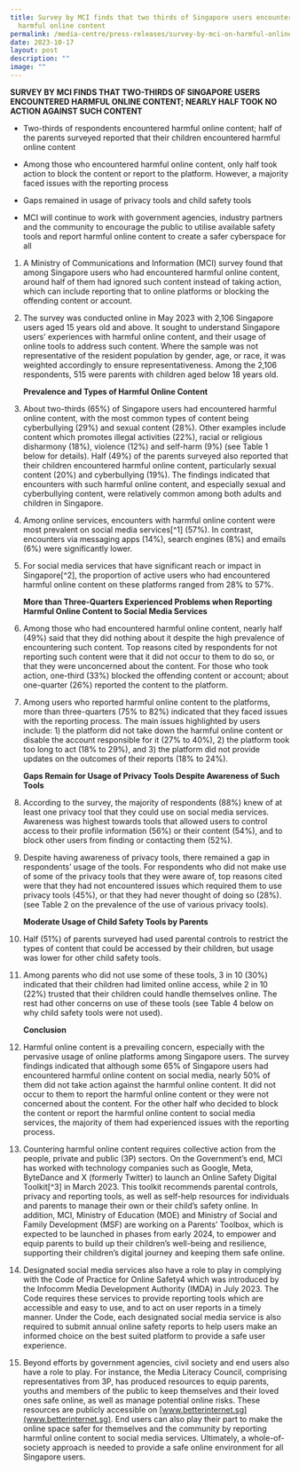 ```yaml
---
title: Survey by MCI finds that two thirds of Singapore users encountered
  harmful online content
permalink: /media-centre/press-releases/survey-by-mci-on-harmful-online-content-encountered-by-sg-users/
date: 2023-10-17
layout: post
description: ""
image: ""
---
```

**SURVEY BY MCI FINDS THAT TWO-THIRDS OF SINGAPORE USERS ENCOUNTERED HARMFUL ONLINE CONTENT; NEARLY HALF TOOK NO ACTION AGAINST SUCH CONTENT**

* Two-thirds of respondents encountered harmful online content; half of the parents surveyed reported that their children encountered harmful online content

* Among those who encountered harmful online content, only half took action to block the content or report to the platform. However, a majority faced issues with the reporting process

* Gaps remained in usage of privacy tools and child safety tools 

* MCI will continue to work with government agencies, industry partners and the community to encourage the public to utilise available safety tools and report harmful online content to create a safer cyberspace for all

1. A Ministry of Communications and Information (MCI) survey found that among Singapore users who had encountered harmful online content, around half of them had ignored such content instead of taking action, which can include reporting that to online platforms or blocking the offending content or account.

2. The survey was conducted online in May 2023 with 2,106 Singapore users aged 15 years old and above. It sought to understand Singapore users’ experiences with harmful online content, and their usage of online tools to address such content. Where the sample was not representative of the resident population by gender, age, or race, it was weighted accordingly to ensure representativeness. Among the 2,106 respondents, 515 were parents with children aged below 18 years old.

     **Prevalence and Types of Harmful Online Content**

3. About two-thirds (65%) of Singapore users had encountered harmful online content, with the most common types of content being cyberbullying (29%) and sexual content (28%). Other examples include content which promotes illegal activities (22%), racial or religious disharmony (18%), violence (12%) and self-harm (9%) (see Table 1 below for details). Half (49%) of the parents surveyed also reported that their children encountered harmful online content, particularly sexual content (20%) and cyberbullying (19%). The findings indicated that encounters with such harmful online content, and especially sexual and cyberbullying content, were relatively common among both adults and children in Singapore.

4. Among online services, encounters with harmful online content were most prevalent on social media services[^1] (57%). In contrast, encounters via messaging apps (14%), search engines (8%) and emails (6%) were significantly lower.

5. For social media services that have significant reach or impact in Singapore[^2], the proportion of active users who had encountered harmful online content on these platforms ranged from 28% to 57%.

    **More than Three-Quarters Experienced Problems when Reporting Harmful Online Content to Social Media Services**

6. Among those who had encountered harmful online content, nearly half (49%) said that they did nothing about it despite the high prevalence of encountering such content. Top reasons cited by respondents for not reporting such content were that it did not occur to them to do so, or that they were unconcerned about the content. For those who took action, one-third (33%) blocked the offending content or account; about one-quarter (26%) reported the content to the platform.

7. Among users who reported harmful online content to the platforms, more than three-quarters (75% to 82%) indicated that they faced issues with the reporting process. The main issues highlighted by users include: 1) the platform did not take down the harmful online content or disable the account responsible for it (27% to 40%), 2) the platform took too long to act (18% to 29%), and 3) the platform did not provide updates on the outcomes of their reports (18% to 24%).

    **Gaps Remain for Usage of Privacy Tools Despite Awareness of Such Tools**

8. According to the survey, the majority of respondents (88%) knew of at least one privacy tool that they could use on social media services. Awareness was highest towards tools that allowed users to control access to their profile information (56%) or their content (54%), and to block other users from finding or contacting them (52%).

9. Despite having awareness of privacy tools, there remained a gap in respondents’ usage of the tools. For respondents who did not make use of some of the privacy tools that they were aware of, top reasons cited were that they had not encountered issues which required them to use privacy tools (45%), or that they had never thought of doing so (28%). (see Table 2 on the prevalence of the use of various privacy tools).

    **Moderate Usage of Child Safety Tools by Parents**
10. Half (51%) of parents surveyed had used parental controls to restrict the types of content that could be accessed by their children, but usage was lower for other child safety tools.

11. Among parents who did not use some of these tools, 3 in 10 (30%) indicated that their children had limited online access, while 2 in 10 (22%) trusted that their children could handle themselves online. The rest had other concerns on use of these tools (see Table 4 below on why child safety tools were not used).

    **Conclusion**

12. Harmful online content is a prevailing concern, especially with the pervasive usage of online platforms among Singapore users. The survey findings indicated that although some 65% of Singapore users had encountered harmful online content on social media, nearly 50% of them did not take action against the harmful online content. It did not occur to them to report the harmful online content or they were not concerned about the content. For the other half who decided to block the content or report the harmful online content to social media services, the majority of them had experienced issues with the reporting process.

13. Countering harmful online content requires collective action from the people, private and public (3P) sectors. On the Government’s end, MCI has worked with technology companies such as Google, Meta, ByteDance and X (formerly Twitter) to launch an Online Safety Digital Toolkit[^3] in March 2023. This toolkit recommends parental controls, privacy and reporting tools, as well as self-help resources for individuals and parents to manage their own or their child’s safety online. In addition, MCI, Ministry of Education (MOE) and Ministry of Social and Family Development (MSF) are working on a Parents’ Toolbox, which is expected to be launched in phases from early 2024, to empower and equip parents to build up their children’s well-being and resilience, supporting their children’s digital journey and keeping them safe online.

14. Designated social media services also have a role to play in complying with the Code of Practice for Online Safety4 which was introduced by the Infocomm Media Development Authority (IMDA) in July 2023. The Code requires these services to provide reporting tools which are accessible and easy to use, and to act on user reports in a timely manner. Under the Code, each designated social media service is also required to submit annual online safety reports to help users make an informed choice on the best suited platform to provide a safe user experience.

15. Beyond efforts by government agencies, civil society and end users also have a role to play. For instance, the Media Literacy Council, comprising representatives from 3P, has produced resources to equip parents, youths and members of the public to keep themselves and their loved ones safe online, as well as manage potential online risks. These resources are publicly accessible on [www.betterinternet.sg](www.betterinternet.sg). End users can also play their part to make the online space safer for themselves and the community by reporting harmful online content to social media services. Ultimately, a whole-of-society approach is needed to provide a safe online environment for all Singapore users.